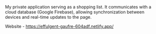 My private application serving as a shopping list.
It communicates with a cloud database (Google Firebase), allowing synchronization between devices and real-time updates to the page.

Website - https://effulgent-gaufre-604adf.netlify.app/
